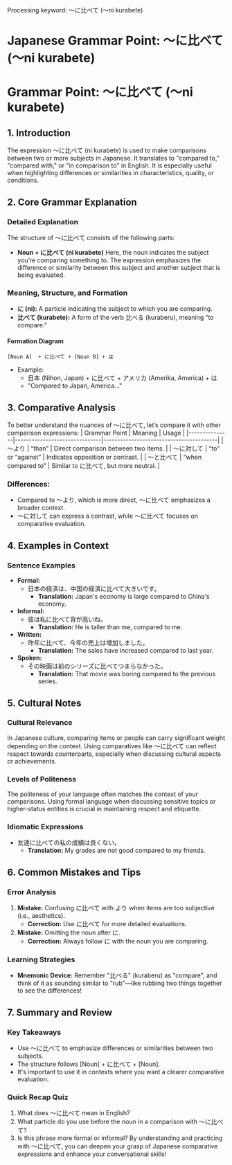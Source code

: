 Processing keyword: ～に比べて (〜ni kurabete)
# Japanese Grammar Point: ～に比べて (〜ni kurabete)
# Grammar Point: ～に比べて (〜ni kurabete)
## 1. Introduction
The expression ～に比べて (ni kurabete) is used to make comparisons between two or more subjects in Japanese. It translates to "compared to," "compared with," or "in comparison to" in English. It is especially useful when highlighting differences or similarities in characteristics, quality, or conditions.
## 2. Core Grammar Explanation
### Detailed Explanation
The structure of ～に比べて consists of the following parts:
- **Noun + に比べて (ni kurabete)**
Here, the noun indicates the subject you’re comparing something to. The expression emphasizes the difference or similarity between this subject and another subject that is being evaluated.
### Meaning, Structure, and Formation
- **に (ni):** A particle indicating the subject to which you are comparing.
- **比べて (kurabete):** A form of the verb 比べる (kuraberu), meaning “to compare.”
#### Formation Diagram
```
[Noun A]  + に比べて + [Noun B] + は 
```
- Example: 
  - 日本 (Nihon, Japan) + に比べて + アメリカ (Amerika, America) + は 
  - "Compared to Japan, America..."
## 3. Comparative Analysis
To better understand the nuances of ～に比べて, let’s compare it with other comparison expressions:
| Grammar Point | Meaning                       | Usage                                   |
|---------------|-------------------------------|-----------------------------------------|
| ～より        | “than”                        | Direct comparison between two items.    |
| ～に対して    | “to” or “against”            | Indicates opposition or contrast.       |
| ～と比べて    | “when compared to”           | Similar to に比べて, but more neutral.  |
### Differences:
- Compared to ～より, which is more direct, ～に比べて emphasizes a broader context.
- ～に対して can express a contrast, while ～に比べて focuses on comparative evaluation.
## 4. Examples in Context
### Sentence Examples
- **Formal:**
  - 日本の経済は、中国の経済に比べて大きいです。
    - **Translation:** Japan's economy is large compared to China's economy.
- **Informal:**
  - 彼は私に比べて背が高いね。
    - **Translation:** He is taller than me, compared to me.
- **Written:**
  - 昨年に比べて、今年の売上は増加しました。
    - **Translation:** The sales have increased compared to last year.
- **Spoken:**
  - その映画は前のシリーズに比べてつまらなかった。
    - **Translation:** That movie was boring compared to the previous series.
## 5. Cultural Notes
### Cultural Relevance
In Japanese culture, comparing items or people can carry significant weight depending on the context. Using comparatives like ～に比べて can reflect respect towards counterparts, especially when discussing cultural aspects or achievements.
### Levels of Politeness
The politeness of your language often matches the context of your comparisons. Using formal language when discussing sensitive topics or higher-status entities is crucial in maintaining respect and etiquette.
### Idiomatic Expressions
- 友達に比べての私の成績は良くない。
  - **Translation:** My grades are not good compared to my friends.
## 6. Common Mistakes and Tips
### Error Analysis
1. **Mistake:** Confusing に比べて with より when items are too subjective (i.e., aesthetics).
   - **Correction:** Use に比べて for more detailed evaluations.
2. **Mistake:** Omitting the noun after に.
   - **Correction:** Always follow に with the noun you are comparing.
### Learning Strategies
- **Mnemonic Device:** Remember "比べる" (kuraberu) as "compare", and think of it as sounding similar to "rub"—like rubbing two things together to see the differences!
## 7. Summary and Review
### Key Takeaways
- Use ～に比べて to emphasize differences or similarities between two subjects.
- The structure follows [Noun] + に比べて + [Noun].
- It's important to use it in contexts where you want a clearer comparative evaluation.
### Quick Recap Quiz
1. What does ～に比べて mean in English?
2. What particle do you use before the noun in a comparison with ～に比べて?
3. Is this phrase more formal or informal?
By understanding and practicing with ～に比べて, you can deepen your grasp of Japanese comparative expressions and enhance your conversational skills!
